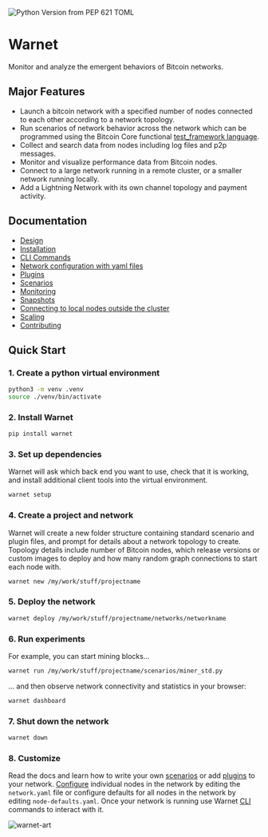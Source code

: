 ![Python Version from PEP 621 TOML](https://img.shields.io/python/required-version-toml?tomlFilePath=https://raw.githubusercontent.com/bitcoin-dev-project/warnet/main/pyproject.toml)
# Warnet

Monitor and analyze the emergent behaviors of Bitcoin networks.

## Major Features

* Launch a bitcoin network with a specified number of nodes connected to each other according to a network topology.
* Run scenarios of network behavior across the network which can be programmed using the Bitcoin Core functional [test_framework language](https://github.com/bitcoin/bitcoin/tree/master/test/functional).
* Collect and search data from nodes including log files and p2p messages.
* Monitor and visualize performance data from Bitcoin nodes.
* Connect to a large network running in a remote cluster, or a smaller network running locally.
* Add a Lightning Network with its own channel topology and payment activity.

## Documentation

- [Design](/DESIGN.md)
- [Installation](/docs/install.md)
- [CLI Commands](/docs/warnet.md)
- [Network configuration with yaml files](/docs/config.md)
- [Plugins](/docs/plugins.md)
- [Scenarios](/docs/scenarios.md)
- [Monitoring](/docs/logging_monitoring.md)
- [Snapshots](/docs/snapshots.md)
- [Connecting to local nodes outside the cluster](/docs/connecting-local-nodes.md)
- [Scaling](/docs/scaling.md)
- [Contributing](/docs/developer-notes.md)


## Quick Start

### 1. Create a python virtual environment

```sh
python3 -m venv .venv
source ./venv/bin/activate
```

### 2. Install Warnet

```sh
pip install warnet
```

### 3. Set up dependencies

Warnet will ask which back end you want to use, check that it is working,
and install additional client tools into the virtual environment.

```sh
warnet setup
```

### 4. Create a project and network

Warnet will create a new folder structure containing standard scenario and plugin
files, and prompt for details about a network topology to create. Topology details
include number of Bitcoin nodes, which release versions or custom images to deploy
and how many random graph connections to start each node with.

```sh
warnet new /my/work/stuff/projectname
```

### 5. Deploy the network

```sh
warnet deploy /my/work/stuff/projectname/networks/networkname
```

### 6. Run experiments

For example, you can start mining blocks...

```sh
warnet run /my/work/stuff/projectname/scenarios/miner_std.py
```

... and then observe network connectivity and statistics in your browser:

```sh
warnet dashboard
```

### 7. Shut down the network

```sh
warnet down
```

### 8. Customize

Read the docs and learn how to write your own [scenarios](docs/scenarios.md)
or add [plugins](docs/plugins.md) to your network. [Configure](docs/config.md) individual nodes
in the network by editing the `network.yaml` file or configure
defaults for all nodes in the network by editing `node-defaults.yaml`. Once
your network is running use Warnet [CLI](docs/warnet.md) commands to interact with it.


![warnet-art](https://raw.githubusercontent.com/bitcoin-dev-project/warnet/main/docs/machines.webp)